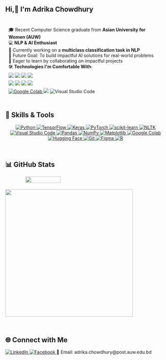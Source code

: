 ## Hi,👋 I'm Adrika Chowdhury

<div align="center" style="display: flex; flex-wrap: wrap; justify-content: center; align-items: center;">
  <div style="flex: 1 1 300px; min-width: 300px; padding: 10px; text-align: left;">
    <ul align="left" style="list-style-type: none; padding-left: 0;">
      <li>🎓 Recent Computer Science graduate from <b>Asian University for Women (AUW)</b></li>
      <li>💻 <b>NLP & AI Enthusiast</b></li>
      <li>🌱 Currently working on a <b>multiclass classification task in NLP</b></li>
      <li>🚀 Future Goal: To build impactful AI solutions for real-world problems</li>
      <li>🤝 Eager to learn by collaborating on impactful projects</li>
      <li>🛠️ <b>Technologies I'm Comfortable With</b>:</li>
      <li style="margin: 5px 0;">
        <img src="https://img.shields.io/badge/-Python-3776AB?logo=python&logoColor=white" />
        <img src="https://img.shields.io/badge/-TensorFlow-FF6F00?logo=tensorflow&logoColor=white" />
        <img src="https://img.shields.io/badge/-Keras-D00000?logo=keras&logoColor=white" />
        <img src="https://img.shields.io/badge/-PyTorch-EE4C2C?logo=pytorch&logoColor=white" />
      </li>
      <li style="margin: 5px 0;">
        <img src="https://img.shields.io/badge/-scikit--learn-F7931E?logo=scikit-learn&logoColor=white" />
        <img src="https://img.shields.io/badge/-NLTK-154360?logo=python&logoColor=white" />
        <img src="https://img.shields.io/badge/-NumPy-013243?logo=numpy&logoColor=white" />
        <img src="https://img.shields.io/badge/-Pandas-150458?logo=pandas&logoColor=white" />
      </li>
      <li style="margin: 5px 0;">
        <a href="https://colab.research.google.com/">
          <img src="https://img.shields.io/badge/Google%20Colab-F9AB00?style=for-the-badge&logo=googlecolab&logoColor=white" alt="Google Colab" />
        </a>
        <img src="https://img.shields.io/badge/-HuggingFace-FFD21F?logo=huggingface&logoColor=black" />
        <img src="https://img.shields.io/badge/-VS%20Code-0078D4?style=for-the-badge&logo=visualstudiocode&logoColor=white" alt="Visual Studio Code" />
      </li>
    </ul>
  </div>
</div>

## 🔧 Skills & Tools
<p align="center">

<!-- Python -->
<a href="https://www.python.org/">
    <img src="https://img.shields.io/badge/Python-3776AB?style=for-the-badge&logo=python&logoColor=white" alt="Python" />
</a>
<!-- TensorFlow -->
<a href="https://www.tensorflow.org/">
    <img src="https://img.shields.io/badge/TensorFlow-FF6F00?style=for-the-badge&logo=tensorflow&logoColor=white" alt="TensorFlow" />
</a>

<!-- Keras -->
<a href="https://keras.io/">
    <img src="https://img.shields.io/badge/Keras-D00000?style=for-the-badge&logo=keras&logoColor=white" alt="Keras" />
</a>

<!-- PyTorch -->
<a href="https://pytorch.org/">
    <img src="https://img.shields.io/badge/PyTorch-EE4C2C?style=for-the-badge&logo=pytorch&logoColor=white" alt="PyTorch" />
</a>
<!-- scikit-learn -->
<a href="https://scikit-learn.org/">
    <img src="https://img.shields.io/badge/scikit--learn-F7931E?style=for-the-badge&logo=scikit-learn&logoColor=white" alt="scikit-learn" />
</a>

<!-- NLTK -->
<a href="https://www.nltk.org/">
    <img src="https://img.shields.io/badge/NLTK-154360?style=for-the-badge&logo=python&logoColor=white" alt="NLTK" />
</a>

<!-- Visual Studio Code -->
<a href="https://code.visualstudio.com/">
    <img src="https://img.shields.io/badge/VS%20Code-0078D4?style=for-the-badge&logo=visualstudiocode&logoColor=white" alt="Visual Studio Code" />
</a>

<!-- Pandas -->
<a href="https://pandas.pydata.org/">
    <img src="https://img.shields.io/badge/Pandas-150458?style=for-the-badge&logo=pandas&logoColor=white" alt="Pandas" />
</a>
<!-- NumPy -->
<a href="https://numpy.org/">
    <img src="https://img.shields.io/badge/NumPy-013243?style=for-the-badge&logo=numpy&logoColor=white" alt="NumPy" />
</a>

<!-- Matplotlib -->
<a href="https://matplotlib.org/">
    <img src="https://img.shields.io/badge/Matplotlib-11557c?style=for-the-badge&logo=plotly&logoColor=white" alt="Matplotlib" />
</a>

<!-- Google Colab -->
<a href="https://colab.research.google.com/">
    <img src="https://img.shields.io/badge/Google%20Colab-F9AB00?style=for-the-badge&logo=googlecolab&logoColor=white" alt="Google Colab" />
</a>
<!-- Hugging Face -->
<a href="https://huggingface.co/">
    <img src="https://img.shields.io/badge/Hugging%20Face-FFD21E?style=for-the-badge&logo=huggingface&logoColor=black" alt="Hugging Face" />
</a>

<!-- Git -->
<a href="https://git-scm.com/">
    <img src="https://img.shields.io/badge/Git-F05032?style=for-the-badge&logo=git&logoColor=white" alt="Git" />
</a>

<!-- Figma -->
<a href="https://www.figma.com/">
    <img src="https://img.shields.io/badge/Figma-F24E1E?style=for-the-badge&logo=figma&logoColor=white" alt="Figma" />
</a>

<!-- R -->
<a href="https://www.r-project.org/">
    <img src="https://img.shields.io/badge/R-276DC3?style=for-the-badge&logo=r&logoColor=white" alt="R" />
</a>

</p>

<br/>

## 📊 GitHub Stats

<p align="center" style="display: flex; gap: 20px; flex-wrap: wrap;">
  <img width="47%" src="https://streak-stats.demolab.com?user=adrikachowdhury&theme=tokyonight&hide_border=true" />
  <img width="400" src="https://github-readme-stats.vercel.app/api/top-langs/?username=adrikachowdhury&layout=compact&theme=tokyonight" />
</p>

<br/>

## 🌐 Connect with Me

<!-- LinkedIn -->
<a href="https://linkedin.com/in/adrikachowdhury">
    <img src="https://img.shields.io/badge/LinkedIn-0A66C2?style=for-the-badge&logo=linkedin&logoColor=white" alt="LinkedIn" />
</a>

<!-- Facebook -->
<a href="https://facebook.com/adrika.prachi.191/">
    <img src="https://img.shields.io/badge/Facebook-1877F2?style=for-the-badge&logo=facebook&logoColor=white" alt="Facebook" />
</a>
📧 Email: adrika.chowdhury@post.auw.edu.bd
